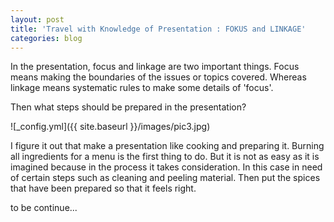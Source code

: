```yaml
---
layout: post
title: 'Travel with Knowledge of Presentation : FOKUS and LINKAGE'
categories: blog
---
```


In the presentation, focus and linkage are two important things. Focus means making the boundaries of the issues or topics covered. Whereas linkage means systematic rules to make some details of 'focus'.

Then what steps should be prepared in the presentation?

![_config.yml]({{ site.baseurl }}/images/pic3.jpg)

I figure it out  that make a presentation like cooking and preparing it. Burning all ingredients for a menu is the first thing to do. But it is not as easy as it is imagined because in the process it takes consideration. In this case in need of certain steps such as cleaning and peeling material. Then put the spices that have been prepared so that it feels right.

to be continue...
